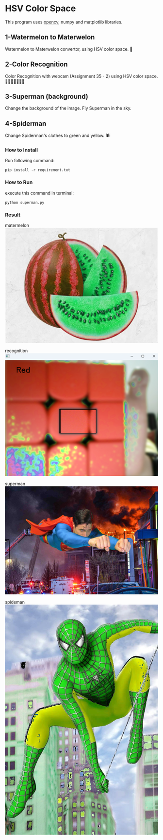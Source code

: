 # HSV Color Space
This program uses [opencv](https://github.com/opencv/opencv), numpy and matplotlib libraries.

## 1-Watermelon to Materwelon
Watermelon to Materwelon convertor, using HSV color space. 🍉

## 2-Color Recognition
Color Recognition with webcam (Assignment 35 - 2) using HSV color space. 🧡💛💚🩵💙💜🤍

## 3-Superman (background)
Change the background of the image. Fly Superman in the sky.

## 4-Spiderman
Change Spiderman's clothes to green and yellow. 🕷️

### How to Install
Run following command:
```
pip install -r requirement.txt
```

### How to Run
execute this command in terminal:
```
python superman.py
```

### Result
matermelon![](https://raw.githubusercontent.com/Farokhlagha/PyImageProcessing/main/PyIP36_HSV_Color_Space/output/materwelon-HSV.jpg)

recognition![](https://raw.githubusercontent.com/Farokhlagha/PyImageProcessing/main/PyIP36_HSV_Color_Space/output/recognition.png)

superman![](https://raw.githubusercontent.com/Farokhlagha/PyImageProcessing/main/PyIP36_HSV_Color_Space/output/superman.jpg)

spideman![](https://raw.githubusercontent.com/Farokhlagha/PyImageProcessing/main/PyIP36_HSV_Color_Space/output/spiderman.jpg)
